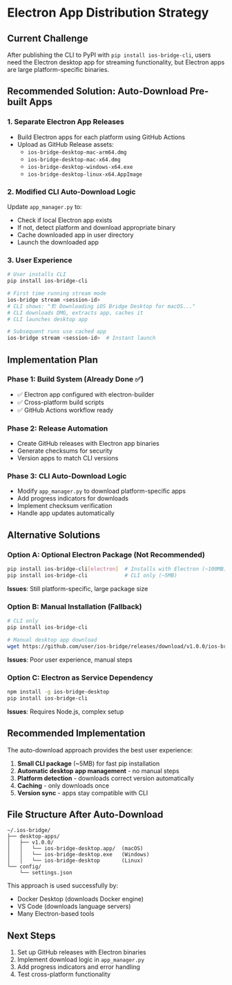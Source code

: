 # Electron App Distribution Strategy

## Current Challenge
After publishing the CLI to PyPI with `pip install ios-bridge-cli`, users need the Electron desktop app for streaming functionality, but Electron apps are large platform-specific binaries.

## Recommended Solution: Auto-Download Pre-built Apps

### 1. **Separate Electron App Releases**
- Build Electron apps for each platform using GitHub Actions
- Upload as GitHub Release assets:
  - `ios-bridge-desktop-mac-arm64.dmg`
  - `ios-bridge-desktop-mac-x64.dmg`  
  - `ios-bridge-desktop-windows-x64.exe`
  - `ios-bridge-desktop-linux-x64.AppImage`

### 2. **Modified CLI Auto-Download Logic**
Update `app_manager.py` to:
- Check if local Electron app exists
- If not, detect platform and download appropriate binary
- Cache downloaded app in user directory
- Launch the downloaded app

### 3. **User Experience**
```bash
# User installs CLI
pip install ios-bridge-cli

# First time running stream mode
ios-bridge stream <session-id>
# CLI shows: "🏗️ Downloading iOS Bridge Desktop for macOS..."
# CLI downloads DMG, extracts app, caches it
# CLI launches desktop app

# Subsequent runs use cached app
ios-bridge stream <session-id>  # Instant launch
```

## Implementation Plan

### Phase 1: Build System (Already Done ✅)
- ✅ Electron app configured with electron-builder
- ✅ Cross-platform build scripts
- ✅ GitHub Actions workflow ready

### Phase 2: Release Automation
- Create GitHub releases with Electron app binaries
- Generate checksums for security
- Version apps to match CLI versions

### Phase 3: CLI Auto-Download Logic
- Modify `app_manager.py` to download platform-specific apps
- Add progress indicators for downloads
- Implement checksum verification
- Handle app updates automatically

## Alternative Solutions

### Option A: Optional Electron Package (Not Recommended)
```bash
pip install ios-bridge-cli[electron]  # Installs with Electron (~100MB)
pip install ios-bridge-cli            # CLI only (~5MB)
```
**Issues**: Still platform-specific, large package size

### Option B: Manual Installation (Fallback)
```bash
# CLI only
pip install ios-bridge-cli

# Manual desktop app download
wget https://github.com/user/ios-bridge/releases/download/v1.0.0/ios-bridge-desktop-mac.dmg
```
**Issues**: Poor user experience, manual steps

### Option C: Electron as Service Dependency
```bash
npm install -g ios-bridge-desktop
pip install ios-bridge-cli
```
**Issues**: Requires Node.js, complex setup

## Recommended Implementation

The auto-download approach provides the best user experience:

1. **Small CLI package** (~5MB) for fast pip installation
2. **Automatic desktop app management** - no manual steps
3. **Platform detection** - downloads correct version automatically
4. **Caching** - only downloads once
5. **Version sync** - apps stay compatible with CLI

## File Structure After Auto-Download
```
~/.ios-bridge/
├── desktop-apps/
│   ├── v1.0.0/
│   │   └── ios-bridge-desktop.app/  (macOS)
│   │   └── ios-bridge-desktop.exe   (Windows)
│   │   └── ios-bridge-desktop       (Linux)
└── config/
    └── settings.json
```

This approach is used successfully by:
- Docker Desktop (downloads Docker engine)
- VS Code (downloads language servers)  
- Many Electron-based tools

## Next Steps

1. Set up GitHub releases with Electron binaries
2. Implement download logic in `app_manager.py`
3. Add progress indicators and error handling
4. Test cross-platform functionality